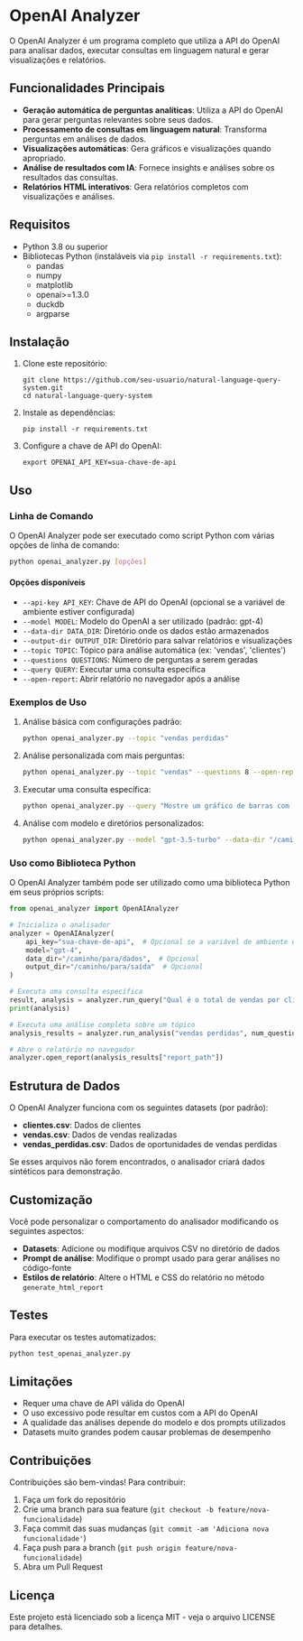 # OpenAI Analyzer

O OpenAI Analyzer é um programa completo que utiliza a API do OpenAI para analisar dados, executar consultas em linguagem natural e gerar visualizações e relatórios.

## Funcionalidades Principais

- **Geração automática de perguntas analíticas**: Utiliza a API do OpenAI para gerar perguntas relevantes sobre seus dados.
- **Processamento de consultas em linguagem natural**: Transforma perguntas em análises de dados.
- **Visualizações automáticas**: Gera gráficos e visualizações quando apropriado.
- **Análise de resultados com IA**: Fornece insights e análises sobre os resultados das consultas.
- **Relatórios HTML interativos**: Gera relatórios completos com visualizações e análises.

## Requisitos

- Python 3.8 ou superior
- Bibliotecas Python (instaláveis via `pip install -r requirements.txt`):
  - pandas
  - numpy
  - matplotlib
  - openai>=1.3.0
  - duckdb
  - argparse

## Instalação

1. Clone este repositório:
   ```
   git clone https://github.com/seu-usuario/natural-language-query-system.git
   cd natural-language-query-system
   ```

2. Instale as dependências:
   ```
   pip install -r requirements.txt
   ```

3. Configure a chave de API do OpenAI:
   ```
   export OPENAI_API_KEY=sua-chave-de-api
   ```

## Uso

### Linha de Comando

O OpenAI Analyzer pode ser executado como script Python com várias opções de linha de comando:

```bash
python openai_analyzer.py [opções]
```

#### Opções disponíveis

- `--api-key API_KEY`: Chave de API do OpenAI (opcional se a variável de ambiente estiver configurada)
- `--model MODEL`: Modelo do OpenAI a ser utilizado (padrão: gpt-4)
- `--data-dir DATA_DIR`: Diretório onde os dados estão armazenados
- `--output-dir OUTPUT_DIR`: Diretório para salvar relatórios e visualizações
- `--topic TOPIC`: Tópico para análise automática (ex: 'vendas', 'clientes')
- `--questions QUESTIONS`: Número de perguntas a serem geradas
- `--query QUERY`: Executar uma consulta específica
- `--open-report`: Abrir relatório no navegador após a análise

### Exemplos de Uso

1. Análise básica com configurações padrão:
   ```bash
   python openai_analyzer.py --topic "vendas perdidas"
   ```

2. Análise personalizada com mais perguntas:
   ```bash
   python openai_analyzer.py --topic "vendas" --questions 8 --open-report
   ```

3. Executar uma consulta específica:
   ```bash
   python openai_analyzer.py --query "Mostre um gráfico de barras com o total de vendas perdidas por motivo"
   ```

4. Análise com modelo e diretórios personalizados:
   ```bash
   python openai_analyzer.py --model "gpt-3.5-turbo" --data-dir "/caminho/para/dados" --output-dir "/caminho/para/saída" --topic "clientes"
   ```

### Uso como Biblioteca Python

O OpenAI Analyzer também pode ser utilizado como uma biblioteca Python em seus próprios scripts:

```python
from openai_analyzer import OpenAIAnalyzer

# Inicializa o analisador
analyzer = OpenAIAnalyzer(
    api_key="sua-chave-de-api",  # Opcional se a variável de ambiente estiver configurada
    model="gpt-4",
    data_dir="/caminho/para/dados",  # Opcional
    output_dir="/caminho/para/saída"  # Opcional
)

# Executa uma consulta específica
result, analysis = analyzer.run_query("Qual é o total de vendas por cliente?")
print(analysis)

# Executa uma análise completa sobre um tópico
analysis_results = analyzer.run_analysis("vendas perdidas", num_questions=5)

# Abre o relatório no navegador
analyzer.open_report(analysis_results["report_path"])
```

## Estrutura de Dados

O OpenAI Analyzer funciona com os seguintes datasets (por padrão):

- **clientes.csv**: Dados de clientes
- **vendas.csv**: Dados de vendas realizadas
- **vendas_perdidas.csv**: Dados de oportunidades de vendas perdidas

Se esses arquivos não forem encontrados, o analisador criará dados sintéticos para demonstração.

## Customização

Você pode personalizar o comportamento do analisador modificando os seguintes aspectos:

- **Datasets**: Adicione ou modifique arquivos CSV no diretório de dados
- **Prompt de análise**: Modifique o prompt usado para gerar análises no código-fonte
- **Estilos de relatório**: Altere o HTML e CSS do relatório no método `generate_html_report`

## Testes

Para executar os testes automatizados:

```bash
python test_openai_analyzer.py
```

## Limitações

- Requer uma chave de API válida do OpenAI
- O uso excessivo pode resultar em custos com a API do OpenAI
- A qualidade das análises depende do modelo e dos prompts utilizados
- Datasets muito grandes podem causar problemas de desempenho

## Contribuições

Contribuições são bem-vindas! Para contribuir:

1. Faça um fork do repositório
2. Crie uma branch para sua feature (`git checkout -b feature/nova-funcionalidade`)
3. Faça commit das suas mudanças (`git commit -am 'Adiciona nova funcionalidade'`)
4. Faça push para a branch (`git push origin feature/nova-funcionalidade`)
5. Abra um Pull Request

## Licença

Este projeto está licenciado sob a licença MIT - veja o arquivo LICENSE para detalhes.